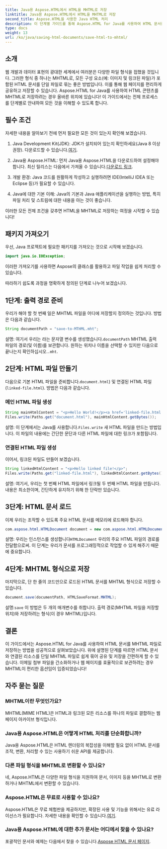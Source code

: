 ```yaml
---
title: Java용 Aspose.HTML에서 HTML을 MHTML로 저장
linktitle: Java용 Aspose.HTML에서 HTML을 MHTML로 저장
second_title: Aspose.HTML을 사용한 Java HTML 처리
description: 이 단계별 가이드를 통해 Aspose.HTML for Java를 사용하여 HTML 문서를 MHTML로 저장하는 방법을 알아보세요. 이 가이드에는 코드 예제와 실용적인 팁이 포함되어 있습니다.
type: docs
weight: 13
url: /ko/java/saving-html-documents/save-html-to-mhtml/
---
```

## 소개
웹 개발과 데이터 표현의 광대한 세계에서 여러분은 다양한 파일 형식을 접했을 것입니다. 그러한 형식 중 하나는 MHTML로, 모든 구성 요소(예: 이미지 및 링크된 파일)가 포함된 HTML 문서를 단일 파일로 묶는 좋은 방법입니다. 이를 통해 웹 페이지를 편리하게 공유하고 저장할 수 있습니다. Aspose.HTML for Java를 사용하여 HTML 콘텐츠를 MHTML로 저장하려는 경우 올바른 위치에 있습니다! 이 가이드에서는 전체 프로세스를 단계별로 안내하여 모든 것을 이해할 수 있도록 합니다.

## 필수 조건

자세한 내용을 알아보기 전에 먼저 필요한 모든 것이 있는지 확인해 보겠습니다.

1. Java Development Kit(JDK): JDK가 설치되어 있는지 확인하세요(Java 8 이상 권장). 다운로드할 수 있습니다.[여기](https://www.oracle.com/java/technologies/javase/javase-jdk8-downloads.html).
  
2.  Java용 Aspose.HTML: 먼저 Java용 Aspose.HTML을 다운로드하여 설정해야 합니다. 최신 릴리스는 다음에서 가져올 수 있습니다.[다운로드 링크](https://releases.aspose.com/html/java/).

3. 개발 환경: Java 코드를 원활하게 작성하고 실행하려면 IDE(IntelliJ IDEA 또는 Eclipse 등)가 필요할 수 있습니다.

4. Java에 대한 기본 이해: Java의 기본과 Java 애플리케이션을 실행하는 방법, 특히 파일 처리 및 스트림에 대한 내용을 아는 것이 좋습니다.

이러한 모든 전제 조건을 갖추면 HTML을 MHTML로 저장하는 여정을 시작할 수 있습니다!

## 패키지 가져오기

우선, Java 프로젝트에 필요한 패키지를 가져오는 것으로 시작해 보겠습니다.

```java
import java.io.IOException;
```

이러한 가져오기를 사용하면 Aspose의 클래스를 활용하고 파일 작업을 쉽게 처리할 수 있습니다. 

따라하기 쉽도록 과정을 명확하게 정의된 단계로 나누어 보겠습니다.

## 1단계: 출력 경로 준비

우리가 해야 할 첫 번째 일은 MHTML 파일을 어디에 저장할지 정의하는 것입니다. 방법은 다음과 같습니다.

```java
String documentPath = "save-to-MTHML.mht";
```

 설명: 여기서 우리는 라는 문자열 변수를 생성했습니다.`documentPath` MHTML 출력 파일의 경로(및 이름)를 보관합니다. 원하는 위치나 이름을 선택할 수 있지만 다음으로 끝나는지 확인하십시오.`.mht`.

## 2단계: HTML 파일 만들기

다음으로 기본 HTML 파일을 준비합니다.`document.html`) 및 연결된 HTML 파일(`linked-file.html`). 방법은 다음과 같습니다.

### 메인 HTML 파일 생성

```java
String mainHtmlContent = "<p>Hello World!</p><a href='linked-file.html'>linked file</a>";
Files.write(Paths.get("document.html"), mainHtmlContent.getBytes());
```

 설명: 이 단계에서는 Java를 사용합니다.`Files.write` 새 HTML 파일을 만드는 방법입니다. 이 파일의 내용에는 간단한 문단과 다른 HTML 파일에 대한 링크가 포함됩니다.

### 연결된 HTML 파일 생성 

이어서, 링크된 파일도 만들어 보겠습니다.

```java
String linkedHtmlContent = "<p>Hello linked file!</p>";
Files.write(Paths.get("linked-file.html"), linkedHtmlContent.getBytes());
```

설명: 여기서, 우리는 첫 번째 HTML 파일에서 링크될 두 번째 HTML 파일을 만듭니다. 내용은 최소한이며, 간단하게 유지하기 위해 한 단락만 있습니다.

## 3단계: HTML 문서 로드

이제 우리는 조작할 수 있도록 주요 HTML 문서를 메모리에 로드해야 합니다.

```java
com.aspose.html.HTMLDocument document = new com.aspose.html.HTMLDocument("document.html");
```

 설명: 우리는 인스턴스를 생성합니다`HTMLDocument` 우리의 주요 HTML 파일의 경로를 전달함으로써. 이 단계는 우리가 문서를 프로그래밍적으로 작업할 수 있게 해주기 때문에 중요합니다.

## 4단계: MHTML 형식으로 저장

마지막으로, 단 한 줄의 코드만으로 로드된 HTML 문서를 MHTML 형식으로 저장할 수 있습니다.

```java
document.save(documentPath, HTMLSaveFormat.MHTML);
```

 설명:`save` 이 방법은 두 개의 매개변수를 취합니다. 출력 경로(MHTML 파일을 저장할 위치)와 저장하려는 형식(이 경우 MHTML)입니다. 

## 결론
이 가이드에서는 Aspose.HTML for Java를 사용하여 HTML 문서를 MHTML 파일로 저장하는 방법을 성공적으로 살펴보았습니다. 위에 설명된 단계를 따르면 HTML 문서와 연결된 리소스를 단일 MHTML 파일로 쉽게 묶어 공유 및 저장을 간편하게 할 수 있습니다. 이메일 첨부 파일을 간소화하거나 웹 페이지를 효율적으로 보관하려는 경우 MHTML이 편리한 옵션임이 입증되었습니다!

## 자주 묻는 질문

### MHTML이란 무엇인가요?
MHTML(MIME HTML)은 HTML과 링크된 모든 리소스를 하나의 파일로 결합하는 웹 페이지 아카이브 형식입니다.

### Java용 Aspose.HTML은 어떻게 HTML 처리를 단순화합니까?
Java용 Aspose.HTML은 HTML 렌더링의 복잡성을 이해할 필요 없이 HTML 문서를 조작, 변환, 처리할 수 있는 사용하기 쉬운 API를 제공합니다.

### 다른 파일 형식을 MHTML로 변환할 수 있나요?
네, Aspose.HTML은 다양한 파일 형식을 지원하여 문서, 이미지 등을 MHTML로 변환하거나 MHTML에서 변환할 수 있습니다.

### Aspose.HTML은 무료로 사용할 수 있나요?
 Aspose.HTML은 무료 체험판을 제공하지만, 확장된 사용 및 기능을 위해서는 유료 라이선스가 필요합니다. 자세한 내용을 확인할 수 있습니다.[여기](https://purchase.aspose.com/buy).

### Java용 Aspose.HTML에 대한 추가 문서는 어디에서 찾을 수 있나요?
 포괄적인 문서와 예제는 다음에서 찾을 수 있습니다.[Aspose HTML 문서 페이지](https://reference.aspose.com/html/java/).
